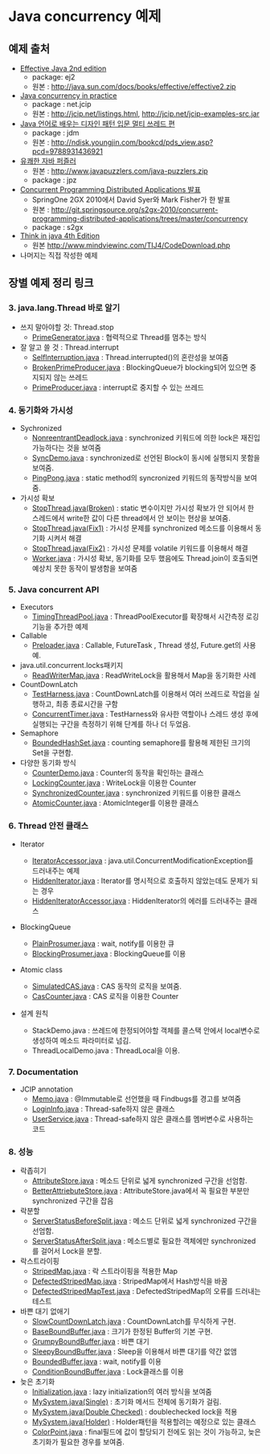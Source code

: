Java concurrency 예제
=========
## 예제 출처
- [Effective Java 2nd edition](http://www.yes24.com/24/goods/2416238)
	- package: ej2
	- 원본 : <http://java.sun.com/docs/books/effective/effective2.zip>
- [Java concurrency in practice](http://www.yes24.com/24/goods/1550580)
	- package : net.jcip 
	- 원본 : <http://jcip.net/listings.html>, <http://jcip.net/jcip-examples-src.jar> 
- [Java 언어로 배우는 디자인 패턴 입문 멀티 쓰레드 편](http://www.yes24.com/24/goods/2922297)
	- package : jdm
	- 원본 : <http://ndisk.youngjin.com/bookcd/pds_view.asp?pcd=9788931436921>
- [유쾌한 자바 퍼즐러](http://www.yes24.com/24/Goods/2600965)
	- 원본 : <http://www.javapuzzlers.com/java-puzzlers.zip>
	- package : jpz
- [Concurrent Programming Distributed Applications 발표](http://www.infoq.com/presentations/Concurrent-Distributed-Applications-Spring
)
	- SpringOne 2GX 2010에서 David Syer와 Mark Fisher가 한 발표
	- 원본 : <http://git.springsource.org/s2gx-2010/concurrent-programming-distributed-applications/trees/master/concurrency>
	- package : s2gx
- [Think in java 4th Edition](http://www.yes24.com/24/Goods/263372)
	- 원본 <http://www.mindviewinc.com/TIJ4/CodeDownload.php>
- 나머지는 직접 작성한 예제

## 장별 예제 정리 링크

### 3. java.lang.Thread 바로 알기
- 쓰지 말아야할 것: Thread.stop
	- [PrimeGenerator.java](src/main/java/net/jcip/examples/PrimeGenerator.java) : 협력적으로 Thread를 멈추는 방식
- 잘 알고 쓸 것 : Thread.interrupt
	- [SelfInterruption.java](src/main/java/jpz/puzzle84/SelfInterruption.java) :  Thread.interrupted()의 혼란성을 보여줌 
	- [BrokenPrimeProducer.java](src/main/java/net/jcip/examples/BrokenPrimeProducer.java) : BlockingQueue가 blocking되어 있으면 중지되지 않는 쓰레드
	- [PrimeProducer.java](src/main/java/net/jcip/examples/PrimeProducer.java) : interrupt로 중지할 수 있는 쓰레드

### 4. 동기화와 가시성
- Sychronized
	- [NonreentrantDeadlock.java](src/main/java/net/jcip/examples/NonreentrantDeadlock.java) : synchronized 키워드에 의한 lock은 재진입가능하다는 것을 보여줌
	- [SyncDemo.java](src/main/java/study/javacon/SyncDemo.java) : synchronized로 선언된 Block이 동시에 실행되지 못함을 보여줌.
	- [PingPong.java](src/main/java/jpz/puzzle76/PingPong.java) : static method의 syncronized 키워드의 동작방식을 보여줌. 
- 가시성 확보
	- [StopThread.java(Broken)](src/main/java/ej2/item66/broken/StopThread.java) : static 변수이지만 가시성 확보가 안 되어서 한 스레드에서 write한 값이 다른 thread에서 안 보이는 현상을 보여줌.
	- [StopThread.java(Fix1)](src/main/java/ej2/item66/fix1/StopThread.java) : 가시성 문제를 synchronized 메소드를 이용해서 동기화 시켜서 해결
	- [StopThread.java(Fix2)](src/main/java/ej2/item66/fix2/StopThread.java) : 가시성 문제를 volatile 키워드를 이용해서 해결 
	- [Worker.java](src/main/java/jpz/puzzle77/Worker.java) : 가시성 확보, 동기화를 모두 했음에도 Thread.join이 호출되면 예상치 못한 동작이 발생함을 보여줌
	
### 5. Java concurrent API
- Executors
	- [TimingThreadPool.java](src/main/java/net/jcip/examples/TimingThreadPool.java) : ThreadPoolExecutor를 확장해서 시간측정 로깅 기능을 추가한 예제
- Callable
	- [Preloader.java](src/main/java/net/jcip/examples/Preloader.java) : Callable, FutureTask , Thread 생성,  Future.get의 사용예. 
- java.util.concurrent.locks패키지
	- [ReadWriterMap.java](src/main/java/net/jcip/examples/ReadWriterMap.java) : ReadWriteLock을 활용해서 Map을 동기화한 사례
- CountDownLatch
	- [TestHarness.java](src/main/java/net/jcip/examples/TestHarness.java) : CountDownLatch를 이용해서 여러 쓰레드로 작업을 실행하고, 최종 종료시간을 구함
	- [ConcurrentTimer.java](src/main/java/ej2/item69/ConcurrentTimer.java) : TestHarness와 유사한 역할이나 스레드 생성 후에 실행되는 구간을 측정하기 위해 단계를 하나 더 두었음.
- Semaphore
	- [BoundedHashSet.java](src/main/java/net/jcip/examples/BoundedHashSet.java) :  counting semaphore를 활용해 제한된 크기의 Set을 구현함.
- 다양한 동기화 방식
	- [CounterDemo.java](src/main/java/s2gx/counter/CounterDemo.java) : Counter의 동작을 확인하는 클래스
	- [LockingCounter.java](src/main/java/s2gx/counter/LockingCounter.java) : WriteLock을 이용한 Counter
	- [SynchronizedCounter.java](src/main/java/s2gx/counter/SynchronizedCounter.java) : synchronized 키워드를 이용한 클래스
	- [AtomicCounter.java](src/main/java/s2gx/counter/AtomicCounter.java) : AtomicInteger를 이용한 클래스

### 6. Thread 안전 클래스
- Iterator
	- [IteratorAccessor.java](src/main/java/study/javacon/IteratorAccessor.java) : java.util.ConcurrentModificationException를 드러내주는 예제
	- [HiddenIterator.java](src/main/java/net/jcip/examples/HiddenIterator.java) : Iterator를 명시적으로 호출하지 않았는데도 문제가 되는 경우
	- [HiddenIteratorAccessor.java](src/main/java/net/jcip/examples/HiddenIteratorAccessor.java) : HiddenIterator의 에러를 드러내주는 클래스
- BlockingQueue
	- [PlainProsumer.java](src/main/java/study/javacon/queue/PlainProsumer.java) : wait, notify를 이용한 큐
	- [BlockingProsumer.java](src/main/java/study/javacon/queue/BlockingProsumer.java) : BlockingQueue를 이용
	
- Atomic class
	- [SimulatedCAS.java](src/main/java/net/jcip/examples/SimulatedCAS.java) : CAS 동작의 로직을 보여줌.
	- [CasCounter.java](src/main/java/net/jcip/examples/CasCounter.java) : CAS 로직을 이용한 Counter
- 설계 원칙
	- StackDemo.java :  쓰레드에 한정되어야할 객체를 콜스택 안에서 local변수로 생성하여 메소드 파라미터로 넘김.
	- ThreadLocalDemo.java : ThreadLocal을 이용.	
### 7. Documentation
- JCIP annotation
	- [Memo.java](src/main/java/study/javacon/findbugs/Memo.java) : @Immutable로 선언했을 때 Findbugs를 경고를 보여줌 
	- [LoginInfo.java](src/main/java/study/javacon/findbugs/LoginInfo.java) : Thread-safe하지 않은 클래스
	- [UserService.java](src/main/java/study/javacon/findbugs/UserService.java) : Thread-safe하지 않은 클래스를 멤버변수로 사용하는 코드

### 8. 성능
- 락좁히기
	- [AttributeStore.java](src/main/java/net/jcip/examples/AttributeStore.java) : 메소드 단위로 넓게 synchronized 구간을 선엄함.
	- [BetterAttriebuteStore.java](src/main/java/net/jcip/examples/BetterAttributeStore.java) : AttributeStore.java에서 꼭 필요한 부분만 synchronized 구간을 잡음
- 락분할
	- [ServerStatusBeforeSplit.java](src/main/java/net/jcip/examples/ServerStatusBeforeSplit.java) : 메소드 단위로 넓게 synchronized 구간을 선엄함.
	- [ServerStatusAfterSplit.java](src/main/java/net/jcip/examples/ServerStatusAfterSplit.java) : 메소드별로 필요한 객체에만 synchronized를 걸어서 Lock을 분할.
- 락스트라이핑
	- [StripedMap.java](src/main/java/net/jcip/examples/StripedMap.java) : 락 스트라이핑을 적용한 Map
	- [DefectedStripedMap.java](src/main/java/study/javacon/DefectedStripedMap.java) : StripedMap에서 Hash방식을 바꿈
	- [DefectedStripedMapTest.java](src/main/java/study/javacon/DefectedStripedMapTest.java) : DefectedStripedMap의 오류를 드러내는 테스트
- 바쁜 대기 없애기
	- [SlowCountDownLatch.java](src/main/java/ej2/item72/SlowCountDownLatch.java) : CountDownLatch를 무식하게 구현.
	- [BaseBoundBuffer.java](src/main/java/net/jcip/examples/BaseBoundedBuffer.java) : 크기가 한정된 Buffer의 기본 구현.
	- [GrumpyBoundBuffer.java](src/main/java/net/jcip/examples/GrumpyBoundedBuffer.java) : 바쁜 대기
	- [SleepyBoundBuffer.java](src/main/java/net/jcip/examples/SleepyBoundBuffer.java) : Sleep을 이용해서 바쁜 대기를 약간 없앰
	- [BoundedBuffer.java](src/main/java/net/jcip/examples/BoundedBuffer.java) : wait, notify를 이용
	- [ConditionBoundBuffer.java](src/main/java/net/jcip/examples/ConditionBoundedBuffer.java) : Lock클래스를 이용
- 늦은 초기화
	- [Initialization.java](src/main/java/ej2/item71/Initialization.java) : lazy initialization의 여러 방식을 보여줌
	- [MySystem.java(Single)](src/main/java/jdm/appendixa/single/MySystem.java) : 초기화 메서드 전체에 동기화가 걸림.
	- [MySystem.java(Double Checked)](src/main/java/jdm/appendixa/doublechecked/MySystem.java) : doublechecked lock을 적용
	- [MySystem.java(Holder)](src/main/java/jdm/appendixa/holder/MySystem.java) : Holder패턴을 적용할려는 예정으로 있는 클래스
	- [ColorPoint.java](src/main/java/jpz/puzzle51/ColorPoint.java) : final필드에 값이 할당되기 전에도 읽는 것이 가능하고, 늦은 초기화가 필요한 경우를 보여줌.
